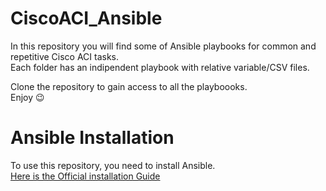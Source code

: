 # CiscoACI_Ansible
In this repository you will find some of Ansible playbooks for common and repetitive Cisco ACI tasks.    
Each folder has an indipendent playbook with relative variable/CSV files.    

Clone the repository to gain access to all the playboooks.    
Enjoy :wink:


# Ansible Installation
To use this repository, you need to install Ansible.   
[Here is the Official installation Guide](https://docs.ansible.com/ansible/latest/installation_guide/intro_installation.html)